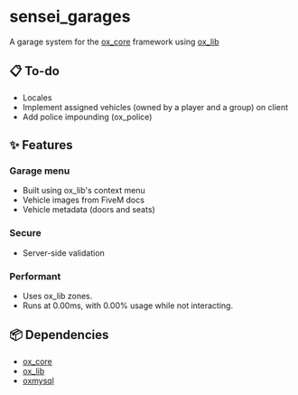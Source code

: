 # sensei_garages
A garage system for the [ox_core](https://github.com/overextended/ox_core) framework using [ox_lib](https://github.com/overextended/ox_lib)

## 📋 To-do

- Locales
- Implement assigned vehicles (owned by a player and a group) on client
- Add police impounding (ox_police)

## ✨ Features

### Garage menu
- Built using ox_lib's context menu
- Vehicle images from FiveM docs
- Vehicle metadata (doors and seats)

### Secure
- Server-side validation

### Performant
- Uses ox_lib zones.
- Runs at 0.00ms, with 0.00% usage while not interacting.

## 📦 Dependencies

- [ox_core](https://github.com/overextended/ox_core)
- [ox_lib](https://github.com/overextended/ox_lib)
- [oxmysql](https://github.com/overextended/oxmysql)